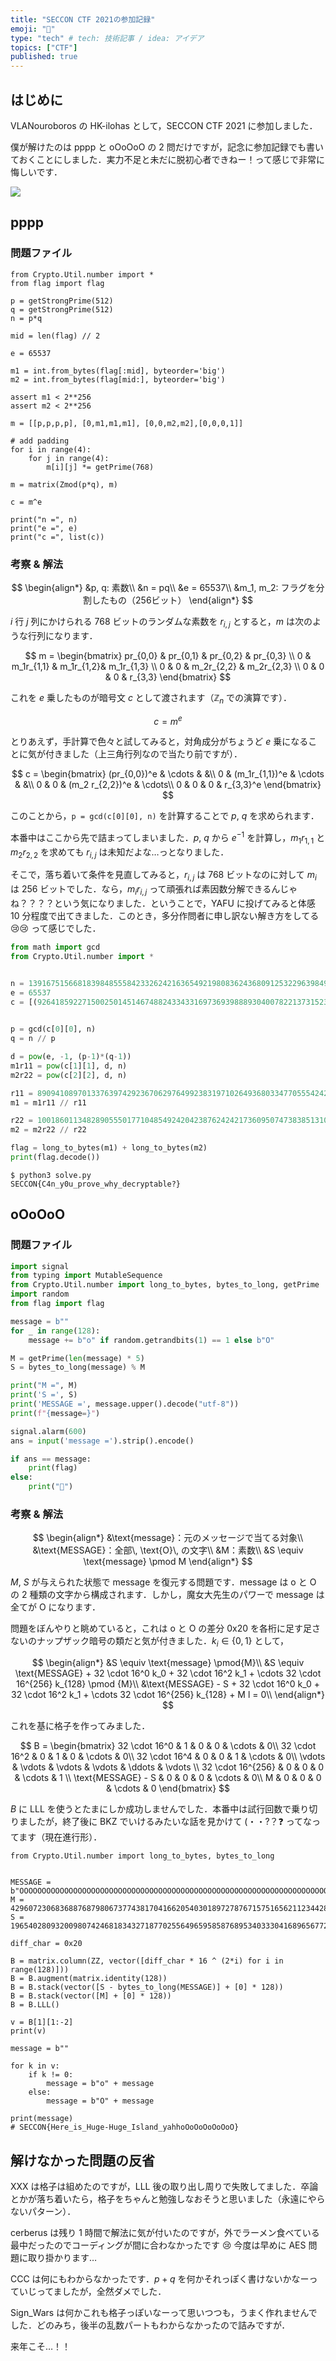```yaml
---
title: "SECCON CTF 2021の参加記録"
emoji: "🐷"
type: "tech" # tech: 技術記事 / idea: アイデア
topics: ["CTF"]
published: true
---
```


## はじめに

VLANouroboros の HK-ilohas として，SECCON CTF 2021 に参加しました．

僕が解けたのは pppp と oOoOoO の 2 問だけですが，記念に参加記録でも書いておくことにしました．実力不足と未だに脱初心者できねー！って感じで非常に悔しいです．

![](https://storage.googleapis.com/zenn-user-upload/5ae7f412f13e-20211212.png)

## pppp

### 問題ファイル

```python:problem.sage
from Crypto.Util.number import *
from flag import flag

p = getStrongPrime(512)
q = getStrongPrime(512)
n = p*q

mid = len(flag) // 2

e = 65537

m1 = int.from_bytes(flag[:mid], byteorder='big')
m2 = int.from_bytes(flag[mid:], byteorder='big')

assert m1 < 2**256
assert m2 < 2**256

m = [[p,p,p,p], [0,m1,m1,m1], [0,0,m2,m2],[0,0,0,1]]

# add padding
for i in range(4):
    for j in range(4):
        m[i][j] *= getPrime(768)

m = matrix(Zmod(p*q), m)

c = m^e

print("n =", n)
print("e =", e)
print("c =", list(c))
```

### 考察 & 解法

$$
\begin{align*}
&p, q: 素数\\
&n = pq\\
&e = 65537\\
&m_1, m_2: フラグを分割したもの（256ビット）
\end{align*}
$$

$i$ 行 $j$ 列にかけられる 768 ビットのランダムな素数を $r_{i,j}$ とすると，$m$ は次のような行列になります．

$$
m =
\begin{bmatrix}
    pr_{0,0} & pr_{0,1} & pr_{0,2} & pr_{0,3} \\
    0 & m_1r_{1,1} & m_1r_{1,2}& m_1r_{1,3} \\
    0 & 0 & m_2r_{2,2} & m_2r_{2,3} \\
    0 & 0 & 0 & r_{3,3}
\end{bmatrix}
$$

これを $e$ 乗したものが暗号文 $c$ として渡されます（$\mathbb{Z}_n$ での演算です）．

$$
c = m^e
$$

とりあえず，手計算で色々と試してみると，対角成分がちょうど $e$ 乗になることに気が付きました（上三角行列なので当たり前ですが）．

$$
c = \begin{bmatrix}
(pr_{0,0})^e & \cdots & &\\
    0 & (m_1r_{1,1})^e & \cdots & &\\
    0 & 0 & (m_2 r_{2,2})^e & \cdots\\
    0 & 0 & 0 & r_{3,3}^e
\end{bmatrix}
$$

このことから，`p = gcd(c[0][0], n)` を計算することで $p$, $q$ を求められます．

本番中はここから先で詰まってしまいました．$p$, $q$ から $e^{-1}$ を計算し，$m_1 r_{1,1}$ と $m_2 r_{2,2}$ を求めても $r_{i,j}$ は未知だよな…っとなりました．

そこで，落ち着いて条件を見直してみると，$r_{i,j}$ は 768 ビットなのに対して $m_i$ は 256 ビットでした．なら，$m_i r_{i,j}$ って頑張れば素因数分解できるんじゃね？？？？という気になりました．ということで，YAFU に投げてみると体感 10 分程度で出てきました．このとき，多分作問者に申し訳ない解き方をしてる 😢😢 って感じでした．

```python:solve.py
from math import gcd
from Crypto.Util.number import *


n = 139167515668183984855584233262421636549219808362436809125322963984953234794207403032462532211718407628015534917936237180092470832870352873174416729863982860547330562153111496168661222608038945799305565324740297535609102402946273092600303759078983973524662838350143815732516927299895302494977521033451618509313
e = 65537
c = [(92641859227150025014514674882433433169736939888930400782213731523244191029744271714915087397818608658221982921496921528927873080896272971564627162670330785041427348269531449548757383647994986600796703130771466176972483905051546758332111818555173685323233367295631863710855125823503925281765070200264928761744, 1077078501560459546238096407664459657660011596619515007448272718633593622581663318232822694070053575817000584000976732545349394411037957356817674297166036371321332907845398174111343765006738074197964396832305908342965034091516961317164203682771449331094865994143953470394418754170915147984703343671839620070, 19878161032897109459692857500488708331148676837923170075630073845924376353394086221031683671854185288619608305138965881628353471119235227157715699650190844508727073649527735233175347600167954253143204293274253676829607434380971492999430389536409563073620686264607716424139208756197843637115228155976163983619, 122958657434560838063916316490126514822437273152981380647634868499620566657448363565613345650206126542999322277498960954804580159527199119604554047697342524367459283765958189416627623253226055220105627822118413649499651442079969872322463271891353808314530249098525814619479135297014148780695960117897387220659), (0, 85635304452753185796593135650704585992713419302092444931829191186284566226617686976975731459756968679710078670232999566062343743901469759277582454092882685887985731708244015567469990157564460035983017331880588783841581502687752495254387549274422591338211161917565559735193456411356422539814020979699927207024,
                                                                                                                                                                                                                                                                                                                                                                                                                                                                                                                                                                                                                                                                                                                                                                                                                                                                                                                                                                                                                                                                                                                                                                                                                                                                                                26528377397409932803048052918715873209845190225305139460936852681030879561522825277119360099719008486268731610926098705442795761739644784858085976938906030639986454157616558457541083641717564142619063815917161350343604401278251069255966146207538326575595944701499010180658631016268689550402326369924649514049, 17173480018007185616783556851363148729840100207266610547324632027095687866456613104465211034834604995290825437734467654701021261504226847008483339028335703977866796341754911432666568936460974103742649586111260163432789617417125379644939110280618415377202845096157056174169392363954229816964869557167190373166), (0, 0, 81417110160690915414859599923077760437964436481940074249510026432592954854440295980578313776441414052192070135409849396229653279814546498083873720679422968334818254076803899882280264290639872486915551889441082468560654475422089052988909565455596584407805229280743723696618903551087160338683566908533474596220, 88524270641123978066493517684012199807956329430551155649688209766850898125045959831704501988313531767120589113923546449704920649814085765896894870692227804052901254644766662594723181025793077392532746071480212649880063471693730914835259139038459097504431147211622052068997412540488201406879310193174863792764), (0, 0, 0, 130146806238985078905344376697263038970354607413027156915068014483770022716717215156189413217688976902906182579031431264733207976605553885314360422441780388319618199732296392330859801016851191010568169307878720202422104375360360029207688301496478751250969744747470242179561459045172707909287093959859681318497)]

p = gcd(c[0][0], n)
q = n // p

d = pow(e, -1, (p-1)*(q-1))
m1r11 = pow(c[1][1], d, n)
m2r22 = pow(c[2][2], d, n)

r11 = 890941089701337639742923670629764992383197102649368033477055542426171609788212371754143394788213291456300216361551640449365841636339404366563906765128981689755176699342918904671528454362377482743831820969956624190146702130809843851
m1 = m1r11 // r11

r22 = 1001860113482890555017710485492420423876242421736095074738385131002929692458471110177277127310688011729127988908466398932019505500863392332136664225101034793814078136979376956873726395552928651794389376576934283525340824695529351511
m2 = m2r22 // r22

flag = long_to_bytes(m1) + long_to_bytes(m2)
print(flag.decode())

```

```
$ python3 solve.py
SECCON{C4n_y0u_prove_why_decryptable?}
```

## oOoOoO

### 問題ファイル

```python:problem.py
import signal
from typing import MutableSequence
from Crypto.Util.number import long_to_bytes, bytes_to_long, getPrime
import random
from flag import flag

message = b""
for _ in range(128):
    message += b"o" if random.getrandbits(1) == 1 else b"O"

M = getPrime(len(message) * 5)
S = bytes_to_long(message) % M

print("M =", M)
print('S =', S)
print('MESSAGE =', message.upper().decode("utf-8"))
print(f"{message=}")

signal.alarm(600)
ans = input('message =').strip().encode()

if ans == message:
    print(flag)
else:
    print("🧙")
```

### 考察 & 解法

$$
\begin{align*}
    &\text{message}：元のメッセージで当てる対象\\
    &\text{MESSAGE}：全部\, \text{O}\, の文字\\
    &M：素数\\
    &S \equiv \text{message} \pmod M
\end{align*}
$$

$M$, $S$ が与えられた状態で message を復元する問題です．message は o と O の 2 種類の文字から構成されます．しかし，魔女大先生のパワーで message は全てが O になります．

問題をぼんやりと眺めていると，これは o と O の差分 0x20 を各桁に足す足さないのナップザック暗号の類だと気が付きました．$k_i \in \{0, 1\}$ として，

$$
\begin{align*}
&S \equiv \text{message} \pmod{M}\\
&S \equiv \text{MESSAGE} + 32 \cdot 16^0 k_0 + 32 \cdot 16^2 k_1 + \cdots 32 \cdot 16^{256} k_{128} \pmod {M}\\
&\text{MESSAGE} - S + 32 \cdot 16^0 k_0 + 32 \cdot 16^2 k_1 + \cdots 32 \cdot 16^{256} k_{128} + M l = 0\\
\end{align*}
$$

これを基に格子を作ってみました．

$$
B = \begin{bmatrix}
    32 \cdot 16^0 & 1 & 0 & 0 & \cdots & 0\\
    32 \cdot 16^2 & 0 & 1 & 0 & \cdots & 0\\
    32 \cdot 16^4 & 0 & 0 & 1 & \cdots & 0\\
    \vdots & \vdots & \vdots & \vdots & \ddots & \vdots \\
    32 \cdot 16^{256} & 0 & 0 & 0 & \cdots & 1 \\
    \text{MESSAGE} - S & 0 & 0 & 0 & \cdots & 0\\
    M & 0 & 0 & 0 & \cdots & 0
\end{bmatrix}
$$

$B$ に LLL を使うとたまにしか成功しませんでした．本番中は試行回数で乗り切りましたが，終了後に BKZ でいけるみたいな話を見かけて (・・?？❓ ってなってます（現在進行形）．

```python:solve.sage
from Crypto.Util.number import long_to_bytes, bytes_to_long


MESSAGE = b"OOOOOOOOOOOOOOOOOOOOOOOOOOOOOOOOOOOOOOOOOOOOOOOOOOOOOOOOOOOOOOOOOOOOOOOOOOOOOOOOOOOOOOOOOOOOOOOOOOOOOOOOOOOOOOOOOOOOOOOOOOOOOOOO"
M = 4296072306836887687980673774381704166205403018972787671575165621123442878815781831549000956483723234218910010200125467663329060281140685621573979820006074362442678060712929561126912283226883523
S = 1965402809320098074246818343271877025564965958587689534033304168965677237622715285275273898016472591781012471103692096198637466125821215781239405507711963471167044804932449051695673349602793955

diff_char = 0x20

B = matrix.column(ZZ, vector([diff_char * 16 ^ (2*i) for i in range(128)]))
B = B.augment(matrix.identity(128))
B = B.stack(vector([S - bytes_to_long(MESSAGE)] + [0] * 128))
B = B.stack(vector([M] + [0] * 128))
B = B.LLL()

v = B[1][1:-2]
print(v)

message = b""

for k in v:
    if k != 0:
        message = b"o" + message
    else:
        message = b"O" + message

print(message)
# SECCON{Here_is_Huge-Huge_Island_yahhoOoOoOoOoOoO}
```

## 解けなかった問題の反省

XXX は格子は組めたのですが，LLL 後の取り出し周りで失敗してました．卒論とかが落ち着いたら，格子をちゃんと勉強しなおそうと思いました（永遠にやらないパターン）．

cerberus は残り 1 時間で解法に気が付いたのですが，外でラーメン食べている最中だったのでコーディングが間に合わなかったです 😢 今度は早めに AES 問題に取り掛かります…

CCC は何にもわからなかったです．$p+q$ を何かそれっぽく書けないかなーっていじってましたが，全然ダメでした．

Sign_Wars は何かこれも格子っぽいなーって思いつつも，うまく作れませんでした．どのみち，後半の乱数パートもわからなかったので詰みですが．

来年こそ…！！

